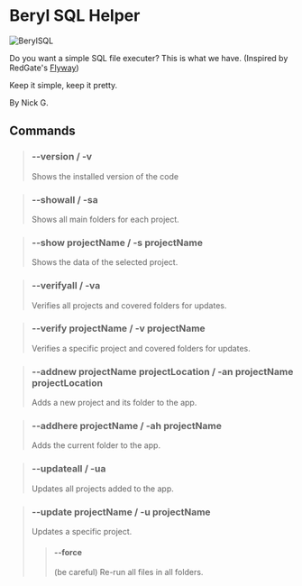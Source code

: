# Beryl SQL Helper
![BerylSQL](https://user-images.githubusercontent.com/15248665/201835936-e13f65ff-c267-4569-824d-e30d09769490.png)


Do you want a simple SQL file executer? This is what we have. (Inspired by RedGate's [Flyway](https://flywaydb.org/))

Keep it simple, keep it pretty.

By Nick G.

## Commands
> ### --version / -v
> Shows the installed version of the code

> ### --showall / -sa
> Shows all main folders for each project.

> ### --show projectName / -s projectName
> Shows the data of the selected project.

> ### --verifyall / -va
> Verifies all projects and covered folders for updates.

> ### --verify projectName / -v projectName
> Verifies a specific project and covered folders for updates.

> ### --addnew projectName projectLocation / -an projectName projectLocation
> Adds a new project and its folder to the app.

> ### --addhere projectName / -ah projectName
> Adds the current folder to the app.

> ### --updateall / -ua
> Updates all projects added to the app.

> ### --update projectName / -u projectName
> Updates a specific project.
> 
>> #### --force
>> (be careful) Re-run all files in all folders. 

